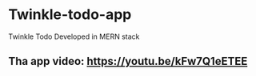 # Twinkle-todo-app
Twinkle Todo Developed in MERN stack 

## Tha app video: https://youtu.be/kFw7Q1eETEE
